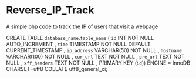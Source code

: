# Reverse_IP_Track
A simple php code to track the IP of users that visit a webpage

CREATE TABLE `database_name`.`table_name` ( `id` INT NOT NULL AUTO_INCREMENT , `time` TIMESTAMP NOT NULL DEFAULT CURRENT_TIMESTAMP , `ip_address` VARCHAR(50) NOT NULL , `hostname` VARCHAR(100) NOT NULL , `cur_url` TEXT NOT NULL , `pre_url` TEXT NOT NULL , `xff_headers` TEXT NOT NULL , PRIMARY KEY (`id`)) ENGINE = InnoDB CHARSET=utf8 COLLATE utf8_general_ci;
